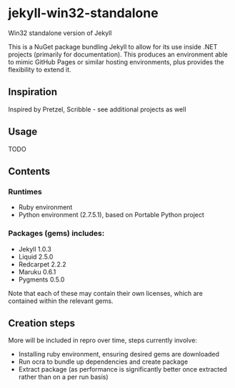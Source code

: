 jekyll-win32-standalone
=======================

Win32 standalone version of Jekyll

This is a NuGet package bundling Jekyll to allow for its use inside .NET projects (primarily for documentation).
This produces an environment able to mimic GitHub Pages or similar hosting environments, plus provides the flexibility to extend it.

## Inspiration

Inspired by Pretzel, Scribble - see additional projects as well

## Usage

TODO

## Contents

### Runtimes

 - Ruby environment
 - Python environment (2.7.5.1), based on Portable Python project

### Packages (gems) includes:

 - Jekyll 1.0.3
 - Liquid 2.5.0
 - Redcarpet 2.2.2
 - Maruku 0.6.1
 - Pygments 0.5.0

Note that each of these may contain their own licenses, which are contained within the relevant gems.


## Creation steps

More will be included in repro over time, steps currently involve:

 - Installing ruby environment, ensuring desired gems are downloaded
 - Run ocra to bundle up dependencies and create package
 - Extract package (as performance is significantly better once extracted rather than on a per run basis)
 

 


